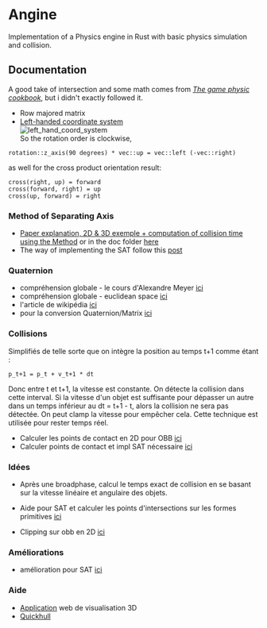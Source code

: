# Angine
Implementation of a Physics engine in Rust with basic physics simulation and collision.

## Documentation 
A good take of intersection and some math comes from [*The game physic cookbook*](https://gamephysicscookbook.com/), but i didn't exactly followed it.

- Row majored matrix
- [Left-handed coordinate system](https://www.evl.uic.edu/ralph/508S98/coordinates.html)  
![left_hand_coord_system](https://user-images.githubusercontent.com/29271028/159712557-554fbb55-8b8e-41b9-852a-567de70e4713.png)  
So the rotation order is clockwise,
```
rotation::z_axis(90 degrees) * vec::up = vec::left (-vec::right)
```
as well for the cross product orientation result:
```
cross(right, up) = forward
cross(forward, right) = up
cross(up, forward) = right
```
### Method of Separating Axis 
- [Paper explanation, 2D & 3D exemple + computation of collision time using the Method](https://www.geometrictools.com/Documentation/MethodOfSeparatingAxes.pdf) or in the doc folder [here](doc/MethodOfSeparatingAxes.pdf)
- The way of implementing the SAT follow this [post](https://dyn4j.org/2010/01/sat/#sat-projshape)

### Quaternion

- compréhension globale - le cours d'Alexandre Meyer [ici](https://perso.liris.cnrs.fr/alexandre.meyer/teaching/master_charanim/aPDF_COURS_M2/M2_1b_Quaternions)
- compréhension globale - euclidean space [ici](https://www.euclideanspace.com/maths/algebra/realNormedAlgebra/quaternions/transforms/index.htm)
- l'article de wikipédia [ici](https://en.wikipedia.org/wiki/Conversion_between_quaternions_and_Euler_angles)
- pour la conversion Quaternion/Matrix [ici](https://www.euclideanspace.com/maths/geometry/rotations/conversions/quaternionToMatrix/index.htm)



### Collisions
Simplifiés de telle sorte que on intègre la position au temps t+1 comme étant  :
```
p_t+1 = p_t + v_t+1 * dt
```

Donc entre t et t+1, la vitesse est constante. On détecte la collision dans cette interval. Si la vitesse d'un objet est suffisante pour dépasser un autre dans un temps inférieur au dt = t+1 - t, alors la collision ne sera pas détectée. On peut clamp la vitesse pour empêcher cela.
Cette technique est utilisée pour rester temps réel.

- Calculer les points de contact en 2D pour OBB [ici](https://dyn4j.org/2011/11/contact-points-using-clipping/#cpg-alt)
- Calculer points de contact et impl SAT nécessaire [ici](https://steamcdn-a.akamaihd.net/apps/valve/2015/DirkGregorius_Contacts.pdf)
### Idées

- Après une broadphase, calcul le temps exact de collision en se basant sur la vitesse linéaire et angulaire des objets.

- Aide pour SAT et calculer les points d'intersections sur les formes primitives [ici](https://steamcdn-a.akamaihd.net/apps/valve/2015/DirkGregorius_Contacts.pdf)
- Clipping sur obb en 2D [ici](https://dyn4j.org/2011/11/contact-points-using-clipping/#cpg-alt)

### Améliorations
- amélioration pour SAT [ici](https://www.gdcvault.com/play/1017646/Physics-for-Game-Programmers-The)
### Aide

- [Application](https://sumo.app/3d/?lang=en) web de visualisation 3D
- [Quickhull](https://steamcdn-a.akamaihd.net/apps/valve/2014/DirkGregorius_ImplementingQuickHull.pdf)

